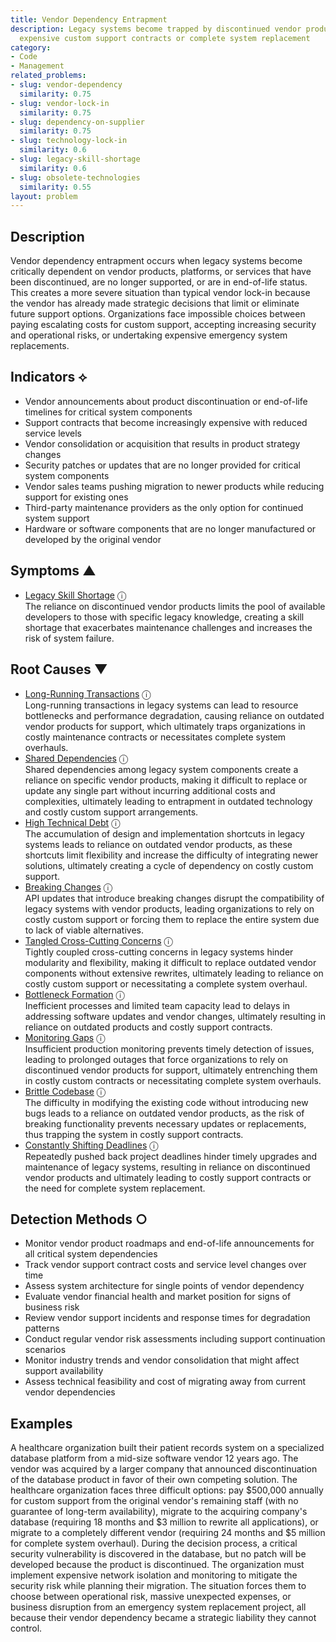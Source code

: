 ```yaml
---
title: Vendor Dependency Entrapment
description: Legacy systems become trapped by discontinued vendor products, forcing
  expensive custom support contracts or complete system replacement
category:
- Code
- Management
related_problems:
- slug: vendor-dependency
  similarity: 0.75
- slug: vendor-lock-in
  similarity: 0.75
- slug: dependency-on-supplier
  similarity: 0.75
- slug: technology-lock-in
  similarity: 0.6
- slug: legacy-skill-shortage
  similarity: 0.6
- slug: obsolete-technologies
  similarity: 0.55
layout: problem
---
```


## Description

Vendor dependency entrapment occurs when legacy systems become critically dependent on vendor products, platforms, or services that have been discontinued, are no longer supported, or are in end-of-life status. This creates a more severe situation than typical vendor lock-in because the vendor has already made strategic decisions that limit or eliminate future support options. Organizations face impossible choices between paying escalating costs for custom support, accepting increasing security and operational risks, or undertaking expensive emergency system replacements.

## Indicators ⟡

- Vendor announcements about product discontinuation or end-of-life timelines for critical system components
- Support contracts that become increasingly expensive with reduced service levels
- Vendor consolidation or acquisition that results in product strategy changes
- Security patches or updates that are no longer provided for critical system components
- Vendor sales teams pushing migration to newer products while reducing support for existing ones
- Third-party maintenance providers as the only option for continued system support
- Hardware or software components that are no longer manufactured or developed by the original vendor

## Symptoms ▲
- [Legacy Skill Shortage](legacy-skill-shortage.md) <span class="info-tooltip" title="Confidence: 0.310, Strength: 0.563">ⓘ</span>
<br/>  The reliance on discontinued vendor products limits the pool of available developers to those with specific legacy knowledge, creating a skill shortage that exacerbates maintenance challenges and increases the risk of system failure.

## Root Causes ▼
- [Long-Running Transactions](long-running-transactions.md) <span class="info-tooltip" title="Confidence: 0.397, Strength: 0.864">ⓘ</span>
<br/>  Long-running transactions in legacy systems can lead to resource bottlenecks and performance degradation, causing reliance on outdated vendor products for support, which ultimately traps organizations in costly maintenance contracts or necessitates complete system overhauls.
- [Shared Dependencies](shared-dependencies.md) <span class="info-tooltip" title="Confidence: 0.380, Strength: 0.912">ⓘ</span>
<br/>  Shared dependencies among legacy system components create a reliance on specific vendor products, making it difficult to replace or update any single part without incurring additional costs and complexities, ultimately leading to entrapment in outdated technology and costly custom support arrangements.
- [High Technical Debt](high-technical-debt.md) <span class="info-tooltip" title="Confidence: 0.370, Strength: 0.826">ⓘ</span>
<br/>  The accumulation of design and implementation shortcuts in legacy systems leads to reliance on outdated vendor products, as these shortcuts limit flexibility and increase the difficulty of integrating newer solutions, ultimately creating a cycle of dependency on costly custom support.
- [Breaking Changes](breaking-changes.md) <span class="info-tooltip" title="Confidence: 0.361, Strength: 0.874">ⓘ</span>
<br/>  API updates that introduce breaking changes disrupt the compatibility of legacy systems with vendor products, leading organizations to rely on costly custom support or forcing them to replace the entire system due to lack of viable alternatives.
- [Tangled Cross-Cutting Concerns](tangled-cross-cutting-concerns.md) <span class="info-tooltip" title="Confidence: 0.359, Strength: 0.904">ⓘ</span>
<br/>  Tightly coupled cross-cutting concerns in legacy systems hinder modularity and flexibility, making it difficult to replace outdated vendor components without extensive rewrites, ultimately leading to reliance on costly custom support or necessitating a complete system overhaul.
- [Bottleneck Formation](bottleneck-formation.md) <span class="info-tooltip" title="Confidence: 0.338, Strength: 0.897">ⓘ</span>
<br/>  Inefficient processes and limited team capacity lead to delays in addressing software updates and vendor changes, ultimately resulting in reliance on outdated products and costly support contracts.
- [Monitoring Gaps](monitoring-gaps.md) <span class="info-tooltip" title="Confidence: 0.323, Strength: 0.888">ⓘ</span>
<br/>  Insufficient production monitoring prevents timely detection of issues, leading to prolonged outages that force organizations to rely on discontinued vendor products for support, ultimately entrenching them in costly custom contracts or necessitating complete system overhauls.
- [Brittle Codebase](brittle-codebase.md) <span class="info-tooltip" title="Confidence: 0.313, Strength: 0.836">ⓘ</span>
<br/>  The difficulty in modifying the existing code without introducing new bugs leads to a reliance on outdated vendor products, as the risk of breaking functionality prevents necessary updates or replacements, thus trapping the system in costly support contracts.
- [Constantly Shifting Deadlines](constantly-shifting-deadlines.md) <span class="info-tooltip" title="Confidence: 0.304, Strength: 0.898">ⓘ</span>
<br/>  Repeatedly pushed back project deadlines hinder timely upgrades and maintenance of legacy systems, resulting in reliance on discontinued vendor products and ultimately leading to costly support contracts or the need for complete system replacement.

## Detection Methods ○

- Monitor vendor product roadmaps and end-of-life announcements for all critical system dependencies
- Track vendor support contract costs and service level changes over time
- Assess system architecture for single points of vendor dependency
- Evaluate vendor financial health and market position for signs of business risk
- Review vendor support incidents and response times for degradation patterns
- Conduct regular vendor risk assessments including support continuation scenarios
- Monitor industry trends and vendor consolidation that might affect support availability
- Assess technical feasibility and cost of migrating away from current vendor dependencies

## Examples

A healthcare organization built their patient records system on a specialized database platform from a mid-size software vendor 12 years ago. The vendor was acquired by a larger company that announced discontinuation of the database product in favor of their own competing solution. The healthcare organization faces three difficult options: pay $500,000 annually for custom support from the original vendor's remaining staff (with no guarantee of long-term availability), migrate to the acquiring company's database (requiring 18 months and $3 million to rewrite all applications), or migrate to a completely different vendor (requiring 24 months and $5 million for complete system overhaul). During the decision process, a critical security vulnerability is discovered in the database, but no patch will be developed because the product is discontinued. The organization must implement expensive network isolation and monitoring to mitigate the security risk while planning their migration. The situation forces them to choose between operational risk, massive unexpected expenses, or business disruption from an emergency system replacement project, all because their vendor dependency became a strategic liability they cannot control.
